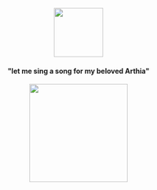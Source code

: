 <p align="center">   
<img width="100" src="https://github.com/BarbatosWife/BarbatosWife/assets/151441588/ad385487-92f8-495e-93f3-2d22ed8ae582 alt="![free_to_use___venti_pixel_icon___psd_by_doosio_devbfnz]">    
 </p> 
 <h4 align="center">"let me sing a song for my beloved Arthia"</h4>
<p align="center">
    <img width="200" src="https://tomomi.neocities.org/divider/div75.gif)https://tomomi.neocities.org/divider/div75.gif">
</p>
